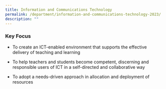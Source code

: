 ```yaml
---
title: Information and Communications Technology
permalink: /department/information-and-communications-technology-2023/
description: ""
---
```

### Key Focus

*   To create an ICT-enabled environment that supports the effective delivery of teaching and learning  
    
*   To help teachers and students become competent, discerning and responsible users of ICT in a self-directed and collaborative way  
    
*   To adopt a needs-driven approach in allocation and deployment of resources